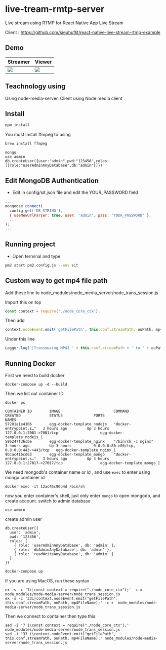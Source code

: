 # live-tream-rmtp-server

Live stream using RTMP for React Native App Live Stream

Client : https://github.com/sieuhuflit/react-native-live-stream-rtmp-example

## Demo

| Streamer                                                                                                             | Viewer                                                                                                             |
| -------------------------------------------------------------------------------------------------------------------- | ------------------------------------------------------------------------------------------------------------------ |
| <img src="https://raw.githubusercontent.com/sieuhuflit/react-native-live-stream-rtmp-example/master/streamer.gif" /> | <img src="https://raw.githubusercontent.com/sieuhuflit/react-native-live-stream-rtmp-example/master/viewer.gif" /> |

## Teachnology using

Using node-media-server. Client using Node media client

## Install

```js
npm install
```

You must install ffmpeg to using

```js
brew install ffmpeg
```

```
mongo
use admin
db.createUser({user:"admin",pwd:"123456",roles:[{role:"userAdminAnyDatabase",db:"admin"}]})
```

## Edit MongoDB Authentication

- Edit in config/sit.json file and edit the YOUR_PASSWORD field

```javascript
...
mongoose.connect(
  config.get('DB_STRING'),
  { useNewUrlParser: true, user: 'admin', pass: 'YOUR_PASSWORD' },
  ...
);
...
```

## Running project

- Open terminal and type

```bash
pm2 start pm2.config.js --env sit
```

## Custom way to get mp4 file path

Add these line to node_modules/node_media_server/node_trans_session.js

Import this on top

```js
const context = require('./node_core_ctx');
```

Then add

```js
context.nodeEvent.emit('getFilePath', this.conf.streamPath, ouPath, mp4FileName);
```

Under this line

```js
Logger.log('[Transmuxing MP4] ' + this.conf.streamPath + ' to ' + ouPath + '/' + mp4FileName);
```

## Running Docker

First we need to build docker

```
docker-compose up -d --build
```

Then we list out container ID

```
docker ps
```

```
CONTAINER ID        IMAGE                        COMMAND                  CREATED             STATUS              PORTS                                      NAMES
57281a1e4106        egg-docker-template_nodejs   "docker-entrypoint.s…"   3 hours ago         Up 3 hours          127.0.0.1:7001->7001/tcp                   egg-docker-template_nodejs_1
596247f36cbe        egg-docker-template_nginx    "/bin/sh -c nginx"       3 hours ago         Up 3 hours          0.0.0.0:80->80/tcp, 0.0.0.0:443->443/tcp   egg-docker-template_nginx_1
9bcac416cd63        egg-docker-template_mongo    "docker-entrypoint.s…"   3 hours ago         Up 3 hours          127.0.0.1:27017->27017/tcp                 egg-docker-template_mongo_1
```

We need mongodb's container name or id , and use `exec` to enter using mongo container id

```
docker exec -it 12ac46c96b4d /bin/sh
```

now you enter container's shell, just only enter `mongo` to open mongodb, and create account.
switch to admin database

```
use admin
```

create admin user

```
db.createUser({
  user: 'admin',
  pwd: '123456',
  roles: [
    { role: 'userAdminAnyDatabase', db: 'admin' },
    { role: 'dbAdminAnyDatabase', db: 'admin' },
    { role: 'readWriteAnyDatabase', db: 'admin' }
  ]
})
```

```bash
docker-compose up
```

If you are using MacOS, run these syntax

```
ex -s -c '7i|const context = require("./node_core_ctx");' -c x node_modules/node-media-server/node_trans_session.js
ex -s -c '33i|context.nodeEvent.emit("getFilePath", this.conf.streamPath, ouPath, mp4FileName);' -c x  node_modules/node-media-server/node_trans_session.js
```

Then we connect to container then type this

```
sed -i '7 i\const context = require("./node_core_ctx");' node_modules/node-media-server/node_trans_session.js
sed -i '33 i\context.nodeEvent.emit("getFilePath", this.conf.streamPath, ouPath, mp4FileName);' node_modules/node-media-server/node_trans_session.js
```

